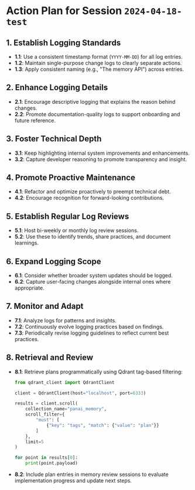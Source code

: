 # Action Plan for Session `2024-04-18-test`

## 1. Establish Logging Standards
- **1.1**: Use a consistent timestamp format (`YYYY-MM-DD`) for all log entries.
- **1.2**: Maintain single-purpose change logs to clearly separate actions.
- **1.3**: Apply consistent naming (e.g., "The memory API") across entries.

## 2. Enhance Logging Details
- **2.1**: Encourage descriptive logging that explains the reason behind changes.
- **2.2**: Promote documentation-quality logs to support onboarding and future reference.

## 3. Foster Technical Depth
- **3.1**: Keep highlighting internal system improvements and enhancements.
- **3.2**: Capture developer reasoning to promote transparency and insight.

## 4. Promote Proactive Maintenance
- **4.1**: Refactor and optimize proactively to preempt technical debt.
- **4.2**: Encourage recognition for forward-looking contributions.

## 5. Establish Regular Log Reviews
- **5.1**: Host bi-weekly or monthly log review sessions.
- **5.2**: Use these to identify trends, share practices, and document learnings.

## 6. Expand Logging Scope
- **6.1**: Consider whether broader system updates should be logged.
- **6.2**: Capture user-facing changes alongside internal ones where appropriate.

## 7. Monitor and Adapt
- **7.1**: Analyze logs for patterns and insights.
- **7.2**: Continuously evolve logging practices based on findings.
- **7.3**: Periodically revise logging guidelines to reflect current best practices.

## 8. Retrieval and Review

- **8.1**: Retrieve plans programmatically using Qdrant tag-based filtering:
    ```python
    from qdrant_client import QdrantClient

    client = QdrantClient(host="localhost", port=6333)

    results = client.scroll(
        collection_name="panai_memory",
        scroll_filter={
            "must": [
                {"key": "tags", "match": {"value": "plan"}}
            ]
        },
        limit=5
    )

    for point in results[0]:
        print(point.payload)
    ```

- **8.2**: Include plan entries in memory review sessions to evaluate implementation progress and update next steps.
